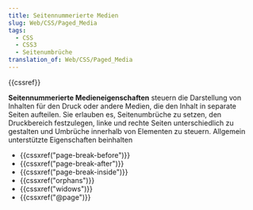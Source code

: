 ```yaml
---
title: Seitennummerierte Medien
slug: Web/CSS/Paged_Media
tags:
  - CSS
  - CSS3
  - Seitenumbrüche
translation_of: Web/CSS/Paged_Media
---
```

{{cssref}}

**Seitennummerierte Medieneigenschaften** steuern die Darstellung von Inhalten für den Druck oder andere Medien, die den Inhalt in separate Seiten aufteilen. Sie erlauben es, Seitenumbrüche zu setzen, den Druckbereich festzulegen, linke und rechte Seiten unterschiedlich zu gestalten und Umbrüche innerhalb von Elementen zu steuern. Allgemein unterstützte Eigenschaften beinhalten

- {{cssxref("page-break-before")}}
- {{cssxref("page-break-after")}}
- {{cssxref("page-break-inside")}}
- {{cssxref("orphans")}}
- {{cssxref("widows")}}
- {{cssxref("@page")}}
